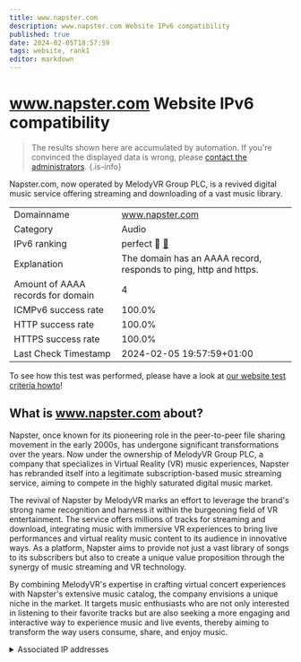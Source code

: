 ```yaml
---
title: www.napster.com
description: www.napster.com Website IPv6 compatibility
published: true
date: 2024-02-05T18:57:59
tags: website, rank1
editor: markdown
---
```


# www.napster.com Website IPv6 compatibility

> The results shown here are accumulated by automation. If you're convinced the displayed data is wrong, please [contact the administrators](/howto/chat). 
{.is-info}

Napster.com, now operated by MelodyVR Group PLC, is a revived digital music service offering streaming and downloading of a vast music library.


|   |   |
| - | - |
| Domainname | www.napster.com
| Category | Audio |
| IPv6 ranking | perfect :1st_place_medal: [🔗](/howto/ranking) |
| Explanation | The domain has an AAAA record, responds to ping, http and https. |
| Amount of AAAA records for domain | 4 |
| ICMPv6 success rate | 100.0%|
| HTTP success rate | 100.0% |
| HTTPS success rate | 100.0% |
| Last Check Timestamp | 2024-02-05 19:57:59+01:00 |

To see how this test was performed, please have a look at [our website test criteria howto](/howto/testcriteria/website)!


## What is www.napster.com about?
Napster, once known for its pioneering role in the peer-to-peer file sharing movement in the early 2000s, has undergone significant transformations over the years. Now under the ownership of MelodyVR Group PLC, a company that specializes in Virtual Reality (VR) music experiences, Napster has rebranded itself into a legitimate subscription-based music streaming service, aiming to compete in the highly saturated digital music market.

The revival of Napster by MelodyVR marks an effort to leverage the brand's strong name recognition and harness it within the burgeoning field of VR entertainment. The service offers millions of tracks for streaming and download, integrating music with immersive VR experiences to bring live performances and virtual reality music content to its audience in innovative ways. As a platform, Napster aims to provide not just a vast library of songs to its subscribers but also to create a unique value proposition through the synergy of music streaming and VR technology.

By combining MelodyVR's expertise in crafting virtual concert experiences with Napster's extensive music catalog, the company envisions a unique niche in the market. It targets music enthusiasts who are not only interested in listening to their favorite tracks but are also seeking a more engaging and interactive way to experience music and live events, thereby aiming to transform the way users consume, share, and enjoy music.



<details>
<summary>Associated IP addresses</summary>

2a04:4e42::745

2a04:4e42:200::745

2a04:4e42:400::745

2a04:4e42:600::745

</details>
